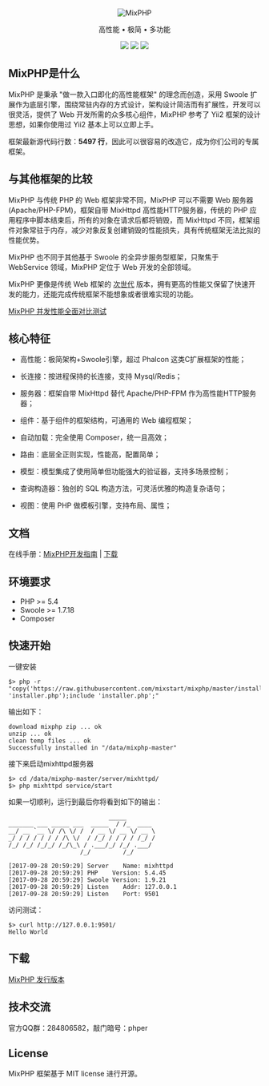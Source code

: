 <br>

<p align="center">
<img src="https://box.kancloud.cn/5afb2d024ca02dc922153ab22e44bd0d_120x120.png" alt="MixPHP">
</p>

<p align="center">高性能 • 极简 • 多功能</p>

<p align="center">
<img src="https://img.shields.io/badge/downloads-1326-green.svg">
<img src="https://img.shields.io/badge/platform-linux%20%7C%20win%20%7C%20osx-lightgrey.svg">
<img src="https://img.shields.io/packagist/l/doctrine/orm.svg">
</p>

## MixPHP是什么

MixPHP 是秉承 "做一款入口即化的高性能框架" 的理念而创造，采用 Swoole 扩展作为底层引擎，围绕常驻内存的方式设计，架构设计简洁而有扩展性，开发可以很灵活，提供了 Web 开发所需的众多核心组件，MixPHP 参考了 Yii2 框架的设计思想，如果你使用过 Yii2 基本上可以立即上手。

框架最新源代码行数：**5497 行**，因此可以很容易的改造它，成为你们公司的专属框架。

## 与其他框架的比较

MixPHP 与传统 PHP 的 Web 框架非常不同，MixPHP 可以不需要 Web 服务器(Apache/PHP-FPM)，框架自带 MixHttpd 高性能HTTP服务器，传统的 PHP 应用程序中脚本结束后，所有的对象在请求后都将销毁，而 MixHttpd 不同，框架组件对象常驻于内存，减少对象反复创建销毁的性能损失，具有传统框架无法比拟的性能优势。

MixPHP 也不同于其他基于 Swoole 的全异步服务型框架，只聚焦于 WebService 领域，MixPHP 定位于 Web 开发的全部领域。

MixPHP 更像是传统 Web 框架的 [次世代](https://baike.baidu.com/item/%E6%AC%A1%E4%B8%96%E4%BB%A3/536193) 版本，拥有更高的性能又保留了快速开发的能力，还能完成传统框架不能想象或者很难实现的功能。

[MixPHP 并发性能全面对比测试](http://www.jianshu.com/p/f769b6be1caf)

## 核心特征

* 高性能：极简架构+Swoole引擎，超过 Phalcon 这类C扩展框架的性能；

* 长连接：按进程保持的长连接，支持 Mysql/Redis；

* 服务器：框架自带 MixHttpd 替代 Apache/PHP-FPM 作为高性能HTTP服务器；

* 组件：基于组件的框架结构，可通用的 Web 编程框架；

* 自动加载：完全使用 Composer，统一且高效；

* 路由：底层全正则实现，性能高，配置简单；

* 模型：模型集成了使用简单但功能强大的验证器，支持多场景控制；

* 查询构造器：独创的 SQL 构造方法，可灵活优雅的构造复杂语句；

* 视图：使用 PHP 做模板引擎，支持布局、属性；

## 文档

在线手册：[MixPHP开发指南](https://www.kancloud.cn/onanying/mixphp1/379324) | [下载](https://www.kancloud.cn/onanying/mixphp1)

## 环境要求

* PHP >= 5.4
* Swoole >= 1.7.18
* Composer

## 快速开始

一键安装

```
$> php -r "copy('https://raw.githubusercontent.com/mixstart/mixphp/master/installer.php', 'installer.php');include 'installer.php';"
```

输出如下：

```
download mixphp zip ... ok
unzip ... ok
clean temp files ... ok
Successfully installed in "/data/mixphp-master"
```

接下来启动mixhttpd服务器

```
$> cd /data/mixphp-master/server/mixhttpd/
$> php mixhttpd service/start
```

如果一切顺利，运行到最后你将看到如下的输出：

```
                            _____
_______ ___ _____ ___  _____  / /_  ____
__/ __ `__ \/ /\ \/ /  / __ \/ __ \/ __ \
_/ / / / / / / /\ \/  / /_/ / / / / /_/ /
/_/ /_/ /_/_/ /_/\_\ / .___/_/ /_/ .___/
                    /_/         /_/

[2017-09-28 20:59:29] Server    Name: mixhttpd
[2017-09-28 20:59:29] PHP    Version: 5.4.45
[2017-09-28 20:59:29] Swoole Version: 1.9.21
[2017-09-28 20:59:29] Listen    Addr: 127.0.0.1
[2017-09-28 20:59:29] Listen    Port: 9501
```

访问测试：

```
$> curl http://127.0.0.1:9501/
Hello World
```

## 下载

[MixPHP 发行版本](https://github.com/mixstart/mixphp/releases)

## 技术交流

官方QQ群：284806582，敲门暗号：phper

## License

MixPHP 框架基于 MIT license 进行开源。
